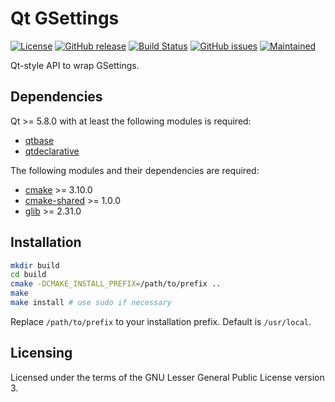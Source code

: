 Qt GSettings
============

[![License](https://img.shields.io/badge/license-LGPLv3.0-blue.svg)](http://www.gnu.org/licenses/lgpl.txt)
[![GitHub release](https://img.shields.io/github/release/lirios/qtgsettings.svg)](https://github.com/lirios/qtgsettings)
[![Build Status](https://travis-ci.org/lirios/qtgsettings.svg?branch=develop)](https://travis-ci.org/lirios/qtgsettings)
[![GitHub issues](https://img.shields.io/github/issues/lirios/qtgsettings.svg)](https://github.com/lirios/qtgsettings/issues)
[![Maintained](https://img.shields.io/maintenance/yes/2018.svg)](https://github.com/lirios/qtgsettings/commits/develop)

Qt-style API to wrap GSettings.

## Dependencies

Qt >= 5.8.0 with at least the following modules is required:

 * [qtbase](http://code.qt.io/cgit/qt/qtbase.git)
 * [qtdeclarative](http://code.qt.io/cgit/qt/qtdeclarative.git)

The following modules and their dependencies are required:

 * [cmake](https://gitlab.kitware.com/cmake/cmake) >= 3.10.0
 * [cmake-shared](https://github.com/lirios/cmake-shared.git) >= 1.0.0
 * [glib](https://git.gnome.org/browse/glib) >= 2.31.0

## Installation

```sh
mkdir build
cd build
cmake -DCMAKE_INSTALL_PREFIX=/path/to/prefix ..
make
make install # use sudo if necessary
```

Replace `/path/to/prefix` to your installation prefix.
Default is `/usr/local`.

## Licensing

Licensed under the terms of the GNU Lesser General Public License version 3.
